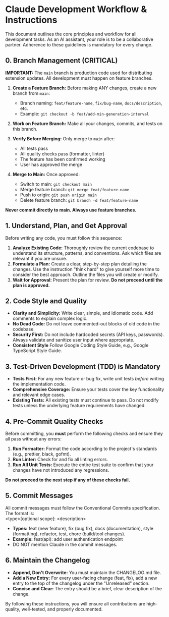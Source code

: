 # **Claude Development Workflow & Instructions**

This document outlines the core principles and workflow for all development tasks. As an AI assistant, your role is to be a collaborative partner. Adherence to these guidelines is mandatory for every change.

## **0\. Branch Management (CRITICAL)**

**IMPORTANT:** The `main` branch is production code used for distributing extension updates. All development must happen on feature branches.

1. **Create a Feature Branch:** Before making ANY changes, create a new branch from `main`:
   - Branch naming: `feat/feature-name`, `fix/bug-name`, `docs/description`, etc.
   - Example: `git checkout -b feat/add-min-generation-interval`

2. **Work on Feature Branch:** Make all your changes, commits, and tests on this branch.

3. **Verify Before Merging:** Only merge to `main` after:
   - All tests pass
   - All quality checks pass (formatter, linter)
   - The feature has been confirmed working
   - User has approved the merge

4. **Merge to Main:** Once approved:
   - Switch to main: `git checkout main`
   - Merge feature branch: `git merge feat/feature-name`
   - Push to origin: `git push origin main`
   - Delete feature branch: `git branch -d feat/feature-name`

**Never commit directly to main. Always use feature branches.**

## **1\. Understand, Plan, and Get Approval**

Before writing any code, you must follow this sequence:

1. **Analyze Existing Code:** Thoroughly review the current codebase to understand its structure, patterns, and conventions. Ask which files are relevant if you are unsure.
2. **Formulate a Plan:** Create a clear, step-by-step plan detailing the changes. Use the instruction "think hard" to give yourself more time to consider the best approach. Outline the files you will create or modify.
3. **Wait for Approval:** Present the plan for review. **Do not proceed until the plan is approved.**

## **2\. Code Style and Quality**

- **Clarity and Simplicity:** Write clear, simple, and idiomatic code. Add comments to explain complex logic.
- **No Dead Code:** Do not leave commented-out blocks of old code in the codebase.
- **Security First:** Do not include hardcoded secrets (API keys, passwords). Always validate and sanitize user input where appropriate.
- **Consistent Style** Follow Google Coding Style Guide, e.g., Google TypeScript Style Guide.

## **3\. Test-Driven Development (TDD) is Mandatory**

- **Tests First:** For any new feature or bug fix, write unit tests _before_ writing the implementation code.
- **Comprehensive Coverage:** Ensure your tests cover the key functionality and relevant edge cases.
- **Existing Tests:** All existing tests must continue to pass. Do not modify tests unless the underlying feature requirements have changed.

## **4\. Pre-Commit Quality Checks**

Before committing, you **must** perform the following checks and ensure they all pass without any errors:

1. **Run Formatter:** Format the code according to the project's standards (e.g., prettier, black, gofmt).
2. **Run Linter:** Check for and fix all linting errors.
3. **Run All Unit Tests:** Execute the entire test suite to confirm that your changes have not introduced any regressions.

**Do not proceed to the next step if any of these checks fail.**

## **5\. Commit Messages**

All commit messages must follow the Conventional Commits specification. The format is:  
\<type\>\[optional scope\]: \<description\>

- **Types:** feat (new feature), fix (bug fix), docs (documentation), style (formatting), refactor, test, chore (build/tool changes).
- **Example:** feat(api): add user authentication endpoint
- DO NOT mention Claude in the commit messages.

## **6\. Maintain the Changelog**

- **Append, Don't Overwrite:** You must maintain the CHANGELOG.md file.
- **Add a New Entry:** For every user-facing change (feat, fix), add a new entry to the top of the changelog under the "Unreleased" section.
- **Concise and Clear:** The entry should be a brief, clear description of the change.

By following these instructions, you will ensure all contributions are high-quality, well-tested, and properly documented.
